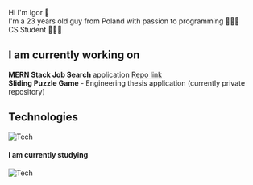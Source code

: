 Hi I'm Igor 👋\
I'm a 23 years old guy from Poland with passion to programming 👨🏼‍💻\
CS Student 👨🏼‍🎓

## I am currently working on

 **MERN Stack Job Search** application [Repo link](https://github.com/ajgoras/job-search-mern)\
 **Sliding Puzzle Game** - Engineering thesis application (currently private repository)

## Technologies
![Tech](https://skillicons.dev/icons?i=git,html,css,javascript,typescript,react,mongodb)

#### I am currently studying
![Tech](https://skillicons.dev/icons?i=typescript,react)

<!--
**ajgoras/ajgoras** is a ✨ _special_ ✨ repository because its `README.md` (this file) appears on your GitHub profile.

Here are some ideas to get you started:

- 🔭 I’m currently working on ...
- 🌱 I’m currently learning ...
- 👯 I’m looking to collaborate on ...
- 🤔 I’m looking for help with ...
- 💬 Ask me about ...
- 📫 How to reach me: ...
- 😄 Pronouns: ...
- ⚡ Fun fact: ...
-->
